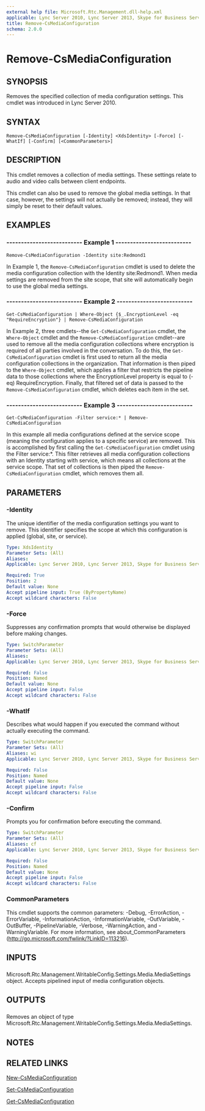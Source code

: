 ```yaml
---
external help file: Microsoft.Rtc.Management.dll-help.xml
applicable: Lync Server 2010, Lync Server 2013, Skype for Business Server 2015, Skype for Business Server 2019
title: Remove-CsMediaConfiguration
schema: 2.0.0
---
```


# Remove-CsMediaConfiguration

## SYNOPSIS
Removes the specified collection of media configuration settings.
This cmdlet was introduced in Lync Server 2010.


## SYNTAX

```
Remove-CsMediaConfiguration [-Identity] <XdsIdentity> [-Force] [-WhatIf] [-Confirm] [<CommonParameters>]
```

## DESCRIPTION
This cmdlet removes a collection of media settings.
These settings relate to audio and video calls between client endpoints.

This cmdlet can also be used to remove the global media settings.
In that case, however, the settings will not actually be removed; instead, they will simply be reset to their default values.


## EXAMPLES

### -------------------------- Example 1 --------------------------
```
Remove-CsMediaConfiguration -Identity site:Redmond1
```

In Example 1, the `Remove-CsMediaConfiguration` cmdlet is used to delete the media configuration collection with the Identity site:Redmond1.
When media settings are removed from the site scope, that site will automatically begin to use the global media settings.


### -------------------------- Example 2 --------------------------
```
Get-CsMediaConfiguration | Where-Object {$_.EncryptionLevel -eq "RequireEncryption"} | Remove-CsMediaConfiguration
```

In Example 2, three cmdlets--the `Get-CsMediaConfiguration` cmdlet, the `Where-Object` cmdlet and the `Remove-CsMediaConfiguration` cmdlet--are used to remove all the media configuration collections where encryption is required of all parties involved in the conversation.
To do this, the `Get-CsMediaConfiguration` cmdlet is first used to return all the media configuration collections in the organization.
That information is then piped to the `Where-Object` cmdlet, which applies a filter that restricts the pipeline data to those collections where the EncryptionLevel property is equal to (-eq) RequireEncryption.
Finally, that filtered set of data is passed to the `Remove-CsMediaConfiguration` cmdlet, which deletes each item in the set.


### -------------------------- Example 3 --------------------------
```
Get-CsMediaConfiguration -Filter service:* | Remove-CsMediaConfiguration
```

In this example all media configurations defined at the service scope (meaning the configuration applies to a specific service) are removed.
This is accomplished by first calling the `Get-CsMediaConfiguration` cmdlet using the Filter service:*.
This filter retrieves all media configuration collections with an Identity starting with service, which means all collections at the service scope.
That set of collections is then piped the `Remove-CsMediaConfiguration` cmdlet, which removes them all.


## PARAMETERS

### -Identity
The unique identifier of the media configuration settings you want to remove.
This identifier specifies the scope at which this configuration is applied (global, site, or service).

```yaml
Type: XdsIdentity
Parameter Sets: (All)
Aliases: 
Applicable: Lync Server 2010, Lync Server 2013, Skype for Business Server 2015, Skype for Business Server 2019

Required: True
Position: 2
Default value: None
Accept pipeline input: True (ByPropertyName)
Accept wildcard characters: False
```

### -Force
Suppresses any confirmation prompts that would otherwise be displayed before making changes.

```yaml
Type: SwitchParameter
Parameter Sets: (All)
Aliases: 
Applicable: Lync Server 2010, Lync Server 2013, Skype for Business Server 2015, Skype for Business Server 2019

Required: False
Position: Named
Default value: None
Accept pipeline input: False
Accept wildcard characters: False
```

### -WhatIf
Describes what would happen if you executed the command without actually executing the command.

```yaml
Type: SwitchParameter
Parameter Sets: (All)
Aliases: wi
Applicable: Lync Server 2010, Lync Server 2013, Skype for Business Server 2015, Skype for Business Server 2019

Required: False
Position: Named
Default value: None
Accept pipeline input: False
Accept wildcard characters: False
```

### -Confirm
Prompts you for confirmation before executing the command.

```yaml
Type: SwitchParameter
Parameter Sets: (All)
Aliases: cf
Applicable: Lync Server 2010, Lync Server 2013, Skype for Business Server 2015, Skype for Business Server 2019

Required: False
Position: Named
Default value: None
Accept pipeline input: False
Accept wildcard characters: False
```

### CommonParameters
This cmdlet supports the common parameters: -Debug, -ErrorAction, -ErrorVariable, -InformationAction, -InformationVariable, -OutVariable, -OutBuffer, -PipelineVariable, -Verbose, -WarningAction, and -WarningVariable. For more information, see about_CommonParameters (http://go.microsoft.com/fwlink/?LinkID=113216).

## INPUTS

###  
Microsoft.Rtc.Management.WritableConfig.Settings.Media.MediaSettings object.
Accepts pipelined input of media configuration objects.

## OUTPUTS

###  
Removes an object of type Microsoft.Rtc.Management.WritableConfig.Settings.Media.MediaSettings.

## NOTES

## RELATED LINKS

[New-CsMediaConfiguration](New-CsMediaConfiguration.md)

[Set-CsMediaConfiguration](Set-CsMediaConfiguration.md)

[Get-CsMediaConfiguration](Get-CsMediaConfiguration.md)

